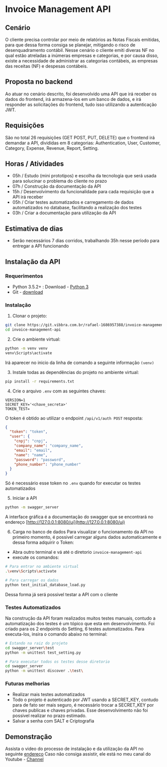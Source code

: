 # Invoice Management API

## Cenário
O cliente precisa controlar por meio de relatórios as Notas Fiscais emitidas, para que dessa forma consiga se planejar, mitigando o risco de desenquadramento contábil.
Nesse cenário o cliente emiti diveras NF no qual estão atreladas a inúmeras empresas e categorias, e por causa disso, existe a necessidade de administrar as categorias contábeis, as empresas das receitas (NF) e despesas contábeis.

## Proposta no backend
Ao atuar no cenário descrito, foi desenvolvido uma API que irá receber os dados do frontend, irá armazena-los em um banco de dados, e irá responder as solicitações do frontend, tudo isso utilizando a autenticação JWT.

## Requisições
São no total 26 requisições (GET POST, PUT, DELETE) que o frontend irá demandar a API, divididas em 8 categorias: Authentication, User, Customer, Category, Expense, Revenue, Report, Setting.

## Horas / Atividades
- 05h / Estudo (mini prototipos) e escolha da tecnologia que será usada para solucinar o problema do cliente no prazo
- 07h / Construção da documentação da API
- 15h / Desenvolvimento da funcionalidade para cada requisição que a API irá receber
- 05h / Criar testes automatizados e carregamento de dados automatizados no database, facilitando a realização dos testes
- 03h / Criar a documentação para utilização da API

## Estimativa de dias
- Serão necessários 7 dias corridos, trabalhando 35h nesse período para entregar a API funcionando

## Instalação da API

### Requerimentos
- Python 3.5.2+ : Download - [Python 3](https://www.python.org/downloads/)
- Git - [download](https://git-scm.com/download/win)

### Instalação

1. Clonar o projeto:
```bash
git clone https://git.vibbra.com.br/rafael-1686957388/invoice-management-api.git
cd invoice-management-api
```

2. Crie o ambiente virtual:
```bash
python -m venv venv
venv\Scripts\activate
``` 
Irá aparecer no inicio da linha de comando a seguinte informação `(venv)`

3.  Instale todas as dependências do projeto no ambiente virtual:
```bash
pip install -r requirements.txt
```

4. Crie o arquivo `.env` com as seguintes chaves:
```
VERSION=1
SECRET_KEY='<chave_secreta>'
TOKEN_TEST=
```
O token é obtido ao utilizar o endpoint `/api/v1/auth POST`
resposta:
```json
{
  "token": "token",
  "user": {
    "cnpj": "cnpj",
    "company_name": "company_name",
    "email": "email",
    "name": "name",
    "password": "password",
    "phone_number": "phone_number"
  }
}
```
Só é necessário esse token no `.env` quando for executar os testes automatizados

5. Iniciar a API
```bash
python -m swagger_server
```
A interface gráfica é a documentação do swagger que se encontrará no endereço [http://127.0.0.1:8080/ui](http://127.0.0.1:8080/ui)

6. Carga no banco de dados
Para visualizar o funcionamento da API no primeiro momento, é possivel carregar alguns dados automaticamente e dessa forma adquirir o Token:

- Abra outro terminal e vá até o diretorio `invoice-management-api`
- execute os comandos:
```bash
# Para entrar no ambiente virtual
.\venv\Scripts\activate

# Para carregar os dados
python test_initial_database_load.py
```

Dessa forma já será possivel testar a API com o cliente

### Testes Automatizados

Na construção da API foram realizados muitos testes manuais, contudo a automatização dos testes é um tópico que esta em desenvolvimento.
Foi criado para os 2 endpoints do Setting, 6 testes automatizados.
Para executa-los, insira o comando abaixo no terminal:
```bash
# Estando na raiz do projeto
cd swagger_server\test
python -m unittest test_setting.py

# Para executar todos os testes desse diretorio
cd swagger_server
python -m unittest discover .\test\
```

### Futuras melhorias
- Realizar mais testes automatizados
- Todo o projeto é autenticado por JWT usando a SECRET_KEY, contudo para de fato ser mais seguro, é necessário trocar a SECRET_KEY por chaves publicas e chaves privadas. Esse desenvolvimento não foi possivel realizar no prazo estimado.
- Salvar a senha com SALT e Criptografia

## Demonstração
Assista o video do processo de instalação e da utilização da API no seguinte [endereço](https://youtu.be/NXnNol1r6bU)
Caso não consiga assistir, ele está no meu canal do Youtube - [Channel](https://www.youtube.com/channel/UCyDTBjGldpqvXKF3LDZCgnQ)